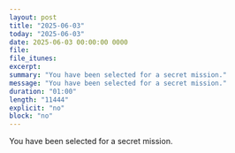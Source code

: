 ```yaml
---
layout: post
title: "2025-06-03"
today: "2025-06-03"
date: 2025-06-03 00:00:00 0000
file:
file_itunes:
excerpt:
summary: "You have been selected for a secret mission."
message: "You have been selected for a secret mission."
duration: "01:00"
length: "11444"
explicit: "no"
block: "no"
---
```

You have been selected for a secret mission.

